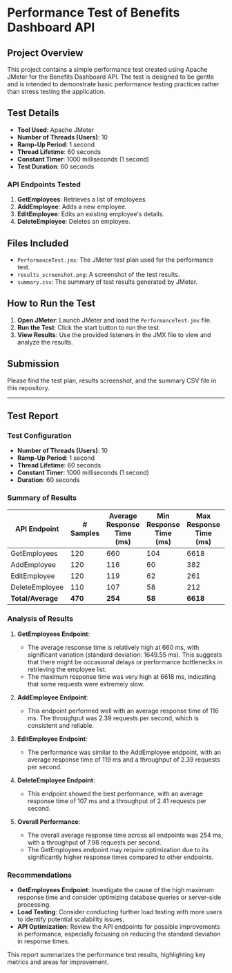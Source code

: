 
# Performance Test of Benefits Dashboard API

## Project Overview
This project contains a simple performance test created using Apache JMeter for the Benefits Dashboard API. The test is designed to be gentle and is intended to demonstrate basic performance testing practices rather than stress testing the application.

## Test Details
- **Tool Used**: Apache JMeter
- **Number of Threads (Users)**: 10
- **Ramp-Up Period**: 1 second
- **Thread Lifetime**: 60 seconds
- **Constant Timer**: 1000 milliseconds (1 second)
- **Test Duration**: 60 seconds

### API Endpoints Tested
1. **GetEmployees**: Retrieves a list of employees.
2. **AddEmployee**: Adds a new employee.
3. **EditEmployee**: Edits an existing employee's details.
4. **DeleteEmployee**: Deletes an employee.

## Files Included
- `PerformanceTest.jmx`: The JMeter test plan used for the performance test.
- `results_screenshot.png`: A screenshot of the test results.
- `summary.csv`: The summary of test results generated by JMeter.

## How to Run the Test
1. **Open JMeter**: Launch JMeter and load the `PerformanceTest.jmx` file.
2. **Run the Test**: Click the start button to run the test.
3. **View Results**: Use the provided listeners in the JMX file to view and analyze the results.

## Submission
Please find the test plan, results screenshot, and the summary CSV file in this repository.

---

## Test Report

### Test Configuration
- **Number of Threads (Users)**: 10
- **Ramp-Up Period**: 1 second
- **Thread Lifetime**: 60 seconds
- **Constant Timer**: 1000 milliseconds (1 second)
- **Duration**: 60 seconds

### Summary of Results

| API Endpoint    | # Samples | Average Response Time (ms) | Min Response Time (ms) | Max Response Time (ms) | Std. Dev. (ms) | Throughput (requests/sec) |
|-----------------|-----------|----------------------------|------------------------|------------------------|----------------|--------------------------|
| GetEmployees    | 120       | 660                        | 104                    | 6618                   | 1649.55        | 2.12                     |
| AddEmployee     | 120       | 116                        | 60                     | 382                    | 59.52          | 2.39                     |
| EditEmployee    | 120       | 119                        | 62                     | 261                    | 33.92          | 2.39                     |
| DeleteEmployee  | 110       | 107                        | 58                     | 212                    | 31.59          | 2.41                     |
| **Total/Average**| **470**  | **254**                    | **58**                 | **6618**               | **867.68**     | **7.98**                 |

### Analysis of Results

1. **GetEmployees Endpoint**:
   - The average response time is relatively high at 660 ms, with significant variation (standard deviation: 1649.55 ms). This suggests that there might be occasional delays or performance bottlenecks in retrieving the employee list.
   - The maximum response time was very high at 6618 ms, indicating that some requests were extremely slow.

2. **AddEmployee Endpoint**:
   - This endpoint performed well with an average response time of 116 ms. The throughput was 2.39 requests per second, which is consistent and reliable.

3. **EditEmployee Endpoint**:
   - The performance was similar to the AddEmployee endpoint, with an average response time of 119 ms and a throughput of 2.39 requests per second.

4. **DeleteEmployee Endpoint**:
   - This endpoint showed the best performance, with an average response time of 107 ms and a throughput of 2.41 requests per second.

5. **Overall Performance**:
   - The overall average response time across all endpoints was 254 ms, with a throughput of 7.98 requests per second.
   - The GetEmployees endpoint may require optimization due to its significantly higher response times compared to other endpoints.

### Recommendations
- **GetEmployees Endpoint**: Investigate the cause of the high maximum response time and consider optimizing database queries or server-side processing.
- **Load Testing**: Consider conducting further load testing with more users to identify potential scalability issues.
- **API Optimization**: Review the API endpoints for possible improvements in performance, especially focusing on reducing the standard deviation in response times.

This report summarizes the performance test results, highlighting key metrics and areas for improvement.
